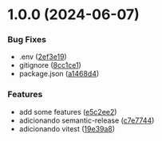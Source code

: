 # 1.0.0 (2024-06-07)


### Bug Fixes

* .env ([2ef3e19](https://github.com/ViniciusAlexsander/use-async-from-scratch/commit/2ef3e198c4d084172cb05c6baad995dedb2271c9))
* gitignore ([8cc1ce1](https://github.com/ViniciusAlexsander/use-async-from-scratch/commit/8cc1ce1b95500d9c71e0905f24889e4cb7ed56d3))
* package.json ([a1468d4](https://github.com/ViniciusAlexsander/use-async-from-scratch/commit/a1468d490f841bdba3560e470e5465a6ecac06fb))


### Features

* add some features ([e5c2ee2](https://github.com/ViniciusAlexsander/use-async-from-scratch/commit/e5c2ee2a7d062605793d7cd0306e3453802d2537))
* adicionando semantic-release ([c7e7744](https://github.com/ViniciusAlexsander/use-async-from-scratch/commit/c7e774421393d38f5bc9963120a6af7fab094ffe))
* adicionando vitest ([19e39a8](https://github.com/ViniciusAlexsander/use-async-from-scratch/commit/19e39a8b07418a455cb47acc80f1de6a857a4e55))
